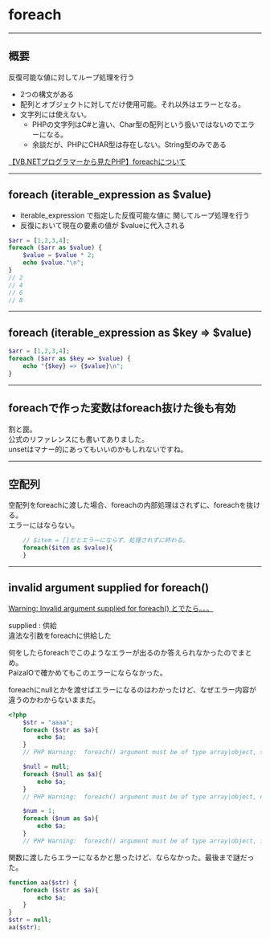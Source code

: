 # foreach

---

## 概要

反復可能な値に対してループ処理を行う  

- 2つの構文がある  
- 配列とオブジェクトに対してだけ使用可能。それ以外はエラーとなる。  
- 文字列には使えない。  
  - PHPの文字列はC#と違い、Char型の配列という扱いではないのでエラーになる。  
  - 余談だが、PHPにCHAR型は存在しない。String型のみである  

[【VB.NETプログラマーから見たPHP】foreachについて](https://vowlog.com/644/)  

---

## foreach (iterable_expression as $value)

- iterable_expression で指定した反復可能な値に 関してループ処理を行う  
- 反復において現在の要素の値が $valueに代入される  

``` php
$arr = [1,2,3,4];
foreach ($arr as $value) {
    $value = $value * 2;
    echo $value."\n";
}
// 2
// 4
// 6
// 8
```

---

## foreach (iterable_expression as $key => $value)

``` php
$arr = [1,2,3,4];
foreach ($arr as $key => $value) {
    echo "{$key} => {$value}\n";
}
```

---

## foreachで作った変数はforeach抜けた後も有効

割と罠。  
公式のリファレンスにも書いてありました。  
unsetはマナー的にあってもいいのかもしれないですね。  

---

## 空配列

空配列をforeachに渡した場合、foreachの内部処理はされずに、foreachを抜ける。  
エラーにはならない。  

``` php
    // $item = []だとエラーにならず、処理されずに終わる。
    foreach($item as $value){
    }
```

---

## invalid argument supplied for foreach()

[Warning: Invalid argument supplied for foreach() とでたら。。。](https://hacknote.jp/archives/19783/)  

supplied : 供給  
違法な引数をforeachに供給した  

何をしたらforeachでこのようなエラーが出るのか答えられなかったのでまとめ。  
PaizaIOで確かめてもこのエラーにならなかった。  

foreachにnullとかを渡せばエラーになるのはわかったけど、なぜエラー内容が違うのかわからないままだ。  

``` php
<?php
    $str = "aaaa";
    foreach ($str as $a){
        echo $a;
    }
    // PHP Warning:  foreach() argument must be of type array|object, string given in /workspace/Main.php on line 4

    $null = null;
    foreach ($null as $a){
        echo $a;
    }
    // PHP Warning:  foreach() argument must be of type array|object, null given in /workspace/Main.php on line 14

    $num = 1;
    foreach ($num as $a){
        echo $a;
    }
    // PHP Warning:  foreach() argument must be of type array|object, int given in /workspace/Main.php on line 19
```

関数に渡したらエラーになるかと思ったけど、ならなかった。最後まで謎だった。  

``` php
function aa($str) {
    foreach ($str as $a){
        echo $a;
    }
}
$str = null;
aa($str);
```
